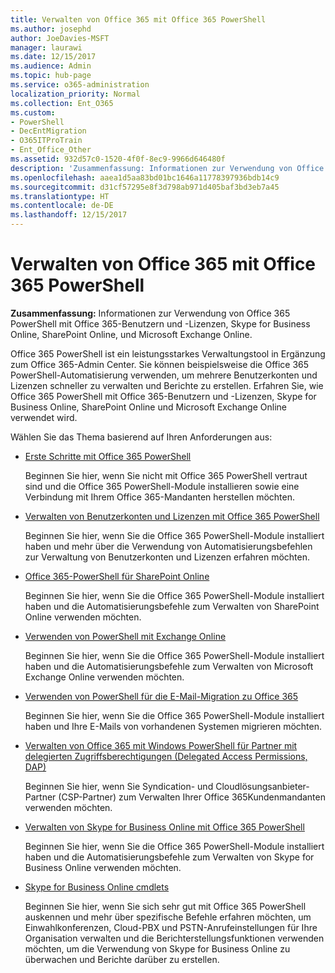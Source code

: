 ```yaml
---
title: Verwalten von Office 365 mit Office 365 PowerShell
ms.author: josephd
author: JoeDavies-MSFT
manager: laurawi
ms.date: 12/15/2017
ms.audience: Admin
ms.topic: hub-page
ms.service: o365-administration
localization_priority: Normal
ms.collection: Ent_O365
ms.custom:
- PowerShell
- DecEntMigration
- O365ITProTrain
- Ent_Office_Other
ms.assetid: 932d57c0-1520-4f0f-8ec9-9966d646480f
description: 'Zusammenfassung: Informationen zur Verwendung von Office 365 PowerShell mit Office 365-Benutzern und -Lizenzen, Skype for Business Online, SharePoint Online, und Microsoft Exchange Online.'
ms.openlocfilehash: aaea1d5aa83bd01bc1646a11778397936bdb14c9
ms.sourcegitcommit: d31cf57295e8f3d798ab971d405baf3bd3eb7a45
ms.translationtype: HT
ms.contentlocale: de-DE
ms.lasthandoff: 12/15/2017
---
```

# <a name="manage-office-365-with-office-365-powershell"></a>Verwalten von Office 365 mit Office 365 PowerShell

 **Zusammenfassung:** Informationen zur Verwendung von Office 365 PowerShell mit Office 365-Benutzern und -Lizenzen, Skype for Business Online, SharePoint Online, und Microsoft Exchange Online.
  
Office 365 PowerShell ist ein leistungsstarkes Verwaltungstool in Ergänzung zum Office 365-Admin Center. Sie können beispielsweise die Office 365 PowerShell-Automatisierung verwenden, um mehrere Benutzerkonten und Lizenzen schneller zu verwalten und Berichte zu erstellen. Erfahren Sie, wie Office 365 PowerShell mit Office 365-Benutzern und -Lizenzen, Skype for Business Online, SharePoint Online und Microsoft Exchange Online verwendet wird. 
  
Wählen Sie das Thema basierend auf Ihren Anforderungen aus:
  
- [Erste Schritte mit Office 365 PowerShell](getting-started-with-office-365-powershell.md)
    
    Beginnen Sie hier, wenn Sie nicht mit Office 365 PowerShell vertraut sind und die Office 365 PowerShell-Module installieren sowie eine Verbindung mit Ihrem Office 365-Mandanten herstellen möchten.
    
- [Verwalten von Benutzerkonten und Lizenzen mit Office 365 PowerShell](manage-user-accounts-and-licenses-with-office-365-powershell.md)
    
    Beginnen Sie hier, wenn Sie die Office 365 PowerShell-Module installiert haben und mehr über die Verwendung von Automatisierungsbefehlen zur Verwaltung von Benutzerkonten und Lizenzen erfahren möchten.
    
- [Office 365-PowerShell für SharePoint Online]((https://technet.microsoft.com/de-DE/library/fp161362.aspx))
    
    Beginnen Sie hier, wenn Sie die Office 365 PowerShell-Module installiert haben und die Automatisierungsbefehle zum Verwalten von SharePoint Online verwenden möchten.
    
- [Verwenden von PowerShell mit Exchange Online](https://technet.microsoft.com/library/jj200677%28v=exchg.160%29.aspx)
    
    Beginnen Sie hier, wenn Sie die Office 365 PowerShell-Module installiert haben und die Automatisierungsbefehle zum Verwalten von Microsoft Exchange Online verwenden möchten.
    
- [Verwenden von PowerShell für die E-Mail-Migration zu Office 365](use-powershell-for-email-migration-to-office-365.md)
    
    Beginnen Sie hier, wenn Sie die Office 365 PowerShell-Module installiert haben und Ihre E-Mails von vorhandenen Systemen migrieren möchten. 
    
- [Verwalten von Office 365 mit Windows PowerShell für Partner mit delegierten Zugriffsberechtigungen (Delegated Access Permissions, DAP)](manage-office-365-with-windows-powershell-for-delegated-access-permissions-dap-p.md)
    
    Beginnen Sie hier, wenn Sie Syndication- und Cloudlösungsanbieter-Partner (CSP-Partner) zum Verwalten Ihrer Office 365Kundenmandanten verwenden möchten. 
    
- [Verwalten von Skype for Business Online mit Office 365 PowerShell](manage-skype-for-business-online-with-office-365-powershell.md)
    
    Beginnen Sie hier, wenn Sie die Office 365 PowerShell-Module installiert haben und die Automatisierungsbefehle zum Verwalten von Skype for Business Online verwenden möchten.
    
- [Skype for Business Online cmdlets]((http://technet.microsoft.com/library/141fbda3-992a-4eeb-9352-c6b0ffd760f6.aspx))
    
    Beginnen Sie hier, wenn Sie sich sehr gut mit Office 365 PowerShell auskennen und mehr über spezifische Befehle erfahren möchten, um Einwahlkonferenzen, Cloud-PBX und PSTN-Anrufeinstellungen für Ihre Organisation verwalten und die Berichterstellungsfunktionen verwenden möchten, um die Verwendung von Skype for Business Online zu überwachen und Berichte darüber zu erstellen.
    

